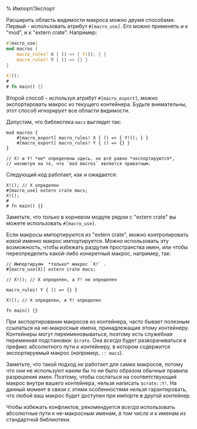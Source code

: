 % Импорт/Экспорт

Расширить область видимости макроса можно двумя способами. Первый - использовать
атрибут `#[macro_use]`. Его можно применять *и* к "mod", и к "extern crate".
Например:

```rust
#[macro_use]
mod macros {
    macro_rules! X { () => { Y!(); } }
    macro_rules! Y { () => {} }
}

X!();
#
# fn main() {}
```

Второй способ - используя атрибут `#[macro_export]`, можно экспортировать макрос
из текущего контейнера. Будьте внимательны, этот способ *игнорирует* все области
видимости.

Допустим, что библиотека `macs` выглядит так:

```ignore
mod macros {
    #[macro_export] macro_rules! X { () => { Y!(); } }
    #[macro_export] macro_rules! Y { () => {} }
}

// X! и Y! *не* определены здесь, но всё равно *экспортируются*,
// несмотря на то, что `mod macros` является приватным.
```

Следующий код работает, как и ожидается:

```ignore
X!(); // X определен
#[macro_use] extern crate macs;
X!();
# 
# fn main() {}
```

Заметьте, что *только* в корневом модуле рядом с "extern crate" вы можете
использовать `#[macro_use]`.

Если макросы импортируются из "extern crate", можно контролировать *какой*
именно макрос импортируется. Можно использовать эту возможность, чтобы избежать
раздутия пространства имен, или чтобы переопределить какой-либо конкретный
макрос, например, так:

```ignore
// Импортируем  *только* макрос `X!` .
#[macro_use(X)] extern crate macs;

// X!(); // X определен, а Y! не определен

macro_rules! Y { () => {} }

X!(); // X определен, и Y! определен

fn main() {}
```

При экспортировании макросов из контейнера, часто бывает полезным ссылаться на
не-макросные имена, принадлежащие этому контейнеру. Контейнеры могут
переименовываться, поэтому есть служебная переменная подстановки: `$crate`. Она
*всегда* будет разворачиваться в префикс абсолютного пути к контейнеру, в
котором содержится экспортируемый макрос (*например*, `:: macs`).

Заметьте, что такой подход *не* работает для самих макросов, потому что они не
используют каким бы то ни было образом обычные правила разрешения имен. Поэтому,
чтобы сослаться на соответствующий макрос внутри вашего контейнера, нельзя
написать `$crate::Y!`. На данный момент в связи с этими особенностями *нельзя*
гарантировать, что любой ваш макрос будет доступен при импорте в другой
контейнер.

Чтобы избежать конфликтов, рекомендуется *всегда* использовать абсолютные пути к
не-макросным именам, *в том числе* и к именам из стандартной библиотеки.
